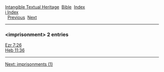 [Intangible Textual Heritage](../../index)  [Bible](../index) 
[Index](index)   
[i Index](_i_)  
  [Previous](c05777)  [Next](c05779) 

------------------------------------------------------------------------

### &lt;imprisonment&gt; 2 entries

[Ezr 7:26](../kjv/ezr007.htm#026)  
[Heb 11:36](../kjv/heb011.htm#036)  

------------------------------------------------------------------------

[Next: imprisonments (1)](c05779)
